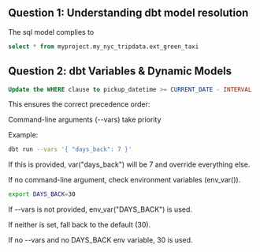 ## Question 1: Understanding dbt model resolution

The sql model complies to 
```sql
select * from myproject.my_nyc_tripdata.ext_green_taxi

```

## Question 2: dbt Variables & Dynamic Models
```sql
Update the WHERE clause to pickup_datetime >= CURRENT_DATE - INTERVAL '{{ var("days_back", env_var("DAYS_BACK", "30")) }}' DAY
```

This ensures the correct precedence order:

Command-line arguments (--vars) take priority

Example:
```bash
dbt run --vars '{ "days_back": 7 }'
```

If this is provided, var("days_back") will be 7 and override everything else.

If no command-line argument, check environment variables (env_var()).
```bash
export DAYS_BACK=30
```

If --vars is not provided, env_var("DAYS_BACK") is used.

If neither is set, fall back to the default (30).

If no --vars and no DAYS_BACK env variable, 30 is used.
